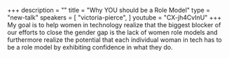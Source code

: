 +++
description = ""
title = "Why YOU should be a Role Model"
type = "new-talk"
speakers = [
        "victoria-pierce",
]
youtube = "CX-jh4CvInU"
+++
My goal is to help women in technology realize that the biggest blocker of our efforts to close the gender gap is the lack of women role models and furthermore realize the potential that each individual woman in tech has to be a role model by exhibiting confidence in what they do.